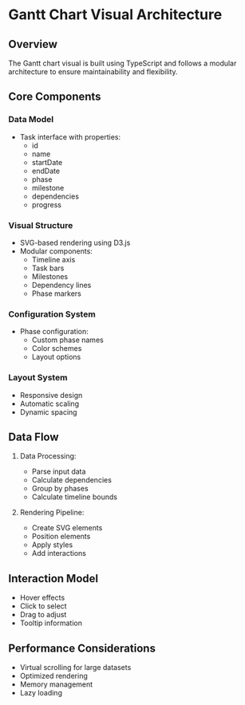 # Gantt Chart Visual Architecture

## Overview

The Gantt chart visual is built using TypeScript and follows a modular architecture to ensure maintainability and flexibility.

## Core Components

### Data Model
- Task interface with properties:
  - id
  - name
  - startDate
  - endDate
  - phase
  - milestone
  - dependencies
  - progress

### Visual Structure
- SVG-based rendering using D3.js
- Modular components:
  - Timeline axis
  - Task bars
  - Milestones
  - Dependency lines
  - Phase markers

### Configuration System
- Phase configuration:
  - Custom phase names
  - Color schemes
  - Layout options

### Layout System
- Responsive design
- Automatic scaling
- Dynamic spacing

## Data Flow

1. Data Processing:
   - Parse input data
   - Calculate dependencies
   - Group by phases
   - Calculate timeline bounds

2. Rendering Pipeline:
   - Create SVG elements
   - Position elements
   - Apply styles
   - Add interactions

## Interaction Model

- Hover effects
- Click to select
- Drag to adjust
- Tooltip information

## Performance Considerations

- Virtual scrolling for large datasets
- Optimized rendering
- Memory management
- Lazy loading
